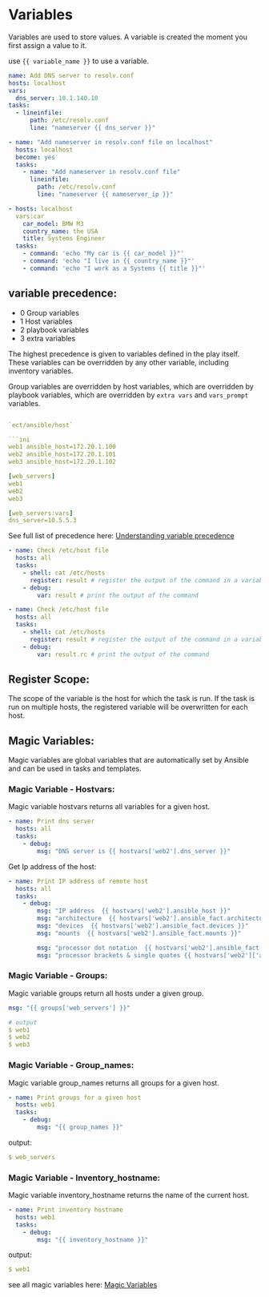 # Variables

Variables are used to store values. A variable is created the moment you first assign a value to it.

use `{{ variable_name }}` to use a variable.

```yaml
name: Add DNS server to resolv.conf
hosts: localhost
vars:
  dns_server: 10.1.140.10
tasks:
  - lineinfile:
      path: /etc/resolv.conf
      line: "nameserver {{ dns_server }}"
```

```yaml
- name: "Add nameserver in resolv.conf file on localhost"
  hosts: localhost
  become: yes
  tasks:
    - name: "Add nameserver in resolv.conf file"
      lineinfile:
        path: /etc/resolv.conf
        line: "nameserver {{ nameserver_ip }}"
```

```yaml
- hosts: localhost
  vars:car
    car_model: BMW M3
    country_name: the USA
    title: Systems Engineer
  tasks:
    - command: 'echo "My car is {{ car_model }}"'
    - command: 'echo "I live in {{ country_name }}"'
    - command: 'echo "I work as a Systems {{ title }}"'
```

## variable precedence:

- 0 Group variables
- 1 Host variables
- 2 playbook variables
- 3 extra variables

The highest precedence is given to variables defined in the play itself. These variables can be overridden by any other variable, including inventory variables.

Group variables are overridden by host variables, which are overridden by playbook variables, which are overridden by `extra vars` and `vars_prompt` variables.

````yaml

`ect/ansible/host`

```ini
web1 ansible_host=172.20.1.100
web2 ansible_host=172.20.1.101
web3 ansible_host=172.20.1.102

[web_servers]
web1
web2
web3

[web_servers:vars]
dns_server=10.5.5.3

````

See full list of precedence here: [Understanding variable precedence](https://docs.ansible.com/ansible/latest/user_guide/playbooks_variables.html#variable-precedence-where-should-i-put-a-variable)

```yaml
- name: Check /etc/host file
  hosts: all
  tasks:
    - shell: cat /etc/hosts
      register: result # register the output of the command in a variable
    - debug:
        var: result # print the output of the command
```

```yaml
- name: Check /etc/host file
  hosts: all
  tasks:
    - shell: cat /etc/hosts
      register: result # register the output of the command in a variable
    - debug:
        var: result.rc # print the output of the command
```

## Register Scope:

The scope of the variable is the host for which the task is run. If the task is run on multiple hosts, the registered variable will be overwritten for each host.

## Magic Variables:

Magic variables are global variables that are automatically set by Ansible and can be used in tasks and templates.

### Magic Variable - Hostvars:

Magic variable hostvars returns all variables for a given host.

```yaml
- name: Print dns server
  hosts: all
  tasks:
    - debug:
        msg: "DNS server is {{ hostvars['web2'].dns_server }}"
```

Get Ip address of the host:

```yaml
- name: Print IP address of remote host
  hosts: all
  tasks:
    - debug:
        msg: "IP address  {{ hostvars['web2'].ansible_host }}"
        msg: "architecture  {{ hostvars['web2'].ansible_fact.architecture }}"
        msg: "devices  {{ hostvars['web2'].ansible_fact.devices }}"
        msg: "mounts  {{ hostvars['web2'].ansible_fact.mounts }}"

        msg: "processor dot notation  {{ hostvars['web2'].ansible_fact.processor }}"
        msg: "processor brackets & single quotes {{ hostvars['web2']['ansible_fact']['processor'] }}"
```

### Magic Variable - Groups:

Magic variable groups return all hosts under a given group.

```yaml
msg: "{{ groups['web_servers'] }}"

# output
$ web1
$ web2
$ web3
```

### Magic Variable - Group_names:

Magic variable group_names returns all groups for a given host.

```yaml
- name: Print groups for a given host
  hosts: web1
  tasks:
    - debug:
        msg: "{{ group_names }}"
```

output:

```yaml
$ web_servers
```

### Magic Variable - Inventory_hostname:

Magic variable inventory_hostname returns the name of the current host.

```yaml
- name: Print inventory hostname
  hosts: web1
  tasks:
    - debug:
        msg: "{{ inventory_hostname }}"
```

output:

```yaml
$ web1
```

see all magic variables here: [Magic Variables](https://docs.ansible.com/ansible/latest/playbook_guide/playbooks_vars_facts.html#information-about-ansible-magic-variables)
